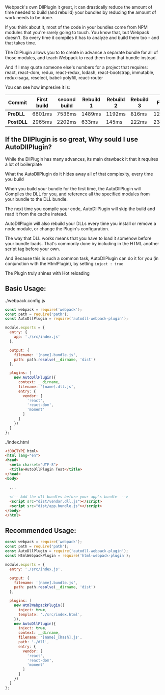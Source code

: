 Webpack's own DllPlugin it great, it can drastically reduce the amount of time needed to build (and rebuild) your bundles by reducing the amount of work needs to be done.

If you think about it, most of the code in your bundles come from NPM modules that you're rarely going to touch. You know that, but Webpack doesn't. So every time it compiles it has to analyze and build them too - and that takes time.

The DllPlugin allows you to to create in advance a separate bundle for all of those modules, and teach Webpack to read them from that bundle instead. 

And if I may quote someone else's numbers for a project that requires: <br>
react, react-dom, redux, react-redux, lodash, react-bootstrap, immutable, redux-saga, reselect, babel-polyfill, react-router

You can see how impresive it is:

| Commit | First build | second build | Rebuild 1 | Rebuild 2 | Rebuild 3 | File 2 | File 2 RB |
| --- | --- | --- | --- | --- | --- | --- | --- |
| **PreDLL** | 6801ms | 7536ms | 1489ms | 1192ms | 816ms | 1248ms | 1226ms |
| **PostDLL** | 2965ms | 2202ms | 633ms | 145ms | 222ms | 230ms | 241ms |

## If the DllPlugin is so great, Why sould I use AutoDllPlugin?

While the DllPlugin has many advances, its main drawback it that it requires a lot of boilerplate

What the AutoDllPlugin do it hides away all of that complexity,
every time you build

When you build your bundle for the first time, the AutoDllPlugin will Compiles the DLL for you, and reference all the specified modules from your bundle to the DLL bundle.

The next time you compile your code,  AutoDllPlugin will skip the build and read it from the cache instead.

AutoDllPlugin will also rebuild your DLLs every time you install or remove a node module, or change the Plugin's configuration.

The way that DLL works means that you have to load it somehow before your bundle loads. That's commonly done by including in the HTML another script tag before your own.

And Because this is such a common task, AutoDllPlugin can do it for you (in conjunction with the HtmlPlugin), by setting `inject : true`

The Plugin truly shines with Hot reloading

## Basic Usage:

./webpack.config.js
```js
const webpack = require('webpack');
const path = require('path');
const AutoDllPlugin = require('autodll-webpack-plugin');

module.exports = {
  entry: {
    app: './src/index.js'
  },

  output: {
    filename: '[name].bundle.js',
    path: path.resolve(__dirname, 'dist')
  },

  plugins: [
    new AutoDllPlugin({
      context: __dirname,
      filename: '[name].dll.js',
      entry: {
        vendor: [
          'react',
          'react-dom',
          'moment'
        ]
      }
    })
  ]
};
```

./index.html

```html
<!DOCTYPE html>
<html lang="en">
<head>
  <meta charset="UTF-8">
  <title>AutoDllPlugin Test</title>
</head>
<body>
  
  ...
  
  <!-- Add the dll bundles before your app's bundle  -->
  <script src="dist/vendor.dll.js"></script>
  <script src="dist/app.bundle.js"></script>
</body>
</html>
```


## Recommended Usage:

```js
const webpack = require('webpack');
const path = require('path');
const AutoDllPlugin = require('autodll-webpack-plugin');
const HtmlWebpackPlugin = require('html-webpack-plugin');

module.exports = {
  entry: './src/index.js',

  output: {
    filename: '[name].bundle.js',
    path: path.resolve(__dirname, 'dist')
  },

  plugins: [
    new HtmlWebpackPlugin({
      inject: true,
      template: './src/index.html',
    }),
    new AutoDllPlugin({
      inject: true,
      context: __dirname,
      filename: '[name]_[hash].js',
      path: './dll',
      entry: {
        vendor: [
          'react',
          'react-dom',
          'moment'
        ]
      }
    })
  ]
};
```
